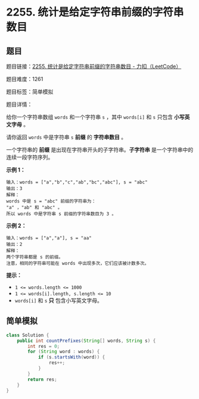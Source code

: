# 2255. 统计是给定字符串前缀的字符串数目

## 题目

题目链接：[2255. 统计是给定字符串前缀的字符串数目 - 力扣（LeetCode）](https://leetcode.cn/problems/count-prefixes-of-a-given-string/description/)

题目难度：1261

题目标签：简单模拟

题目详情：

给你一个字符串数组 `words` 和一个字符串 `s` ，其中 `words[i]` 和 `s` 只包含 **小写英文字母** 。

请你返回 `words` 中是字符串 `s` **前缀** 的 **字符串数目** 。

一个字符串的 **前缀** 是出现在字符串开头的子字符串。**子字符串** 是一个字符串中的连续一段字符序列。

**示例 1：**

```
输入：words = ["a","b","c","ab","bc","abc"], s = "abc"
输出：3
解释：
words 中是 s = "abc" 前缀的字符串为：
"a" ，"ab" 和 "abc" 。
所以 words 中是字符串 s 前缀的字符串数目为 3 。
```

**示例 2：**

```
输入：words = ["a","a"], s = "aa"
输出：2
解释：
两个字符串都是 s 的前缀。
注意，相同的字符串可能在 words 中出现多次，它们应该被计数多次。
```

**提示：**

- `1 <= words.length <= 1000`
- `1 <= words[i].length, s.length <= 10`
- `words[i]` 和 `s` **只** 包含小写英文字母。



## 简单模拟

``` java
class Solution {
    public int countPrefixes(String[] words, String s) {
        int res = 0;
        for (String word : words) {
            if (s.startsWith(word)) {
                res++;
            }
        }
        return res;
    }
}
```